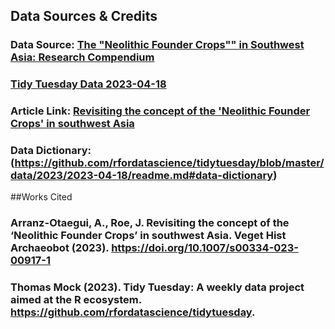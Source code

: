 ## Data Sources & Credits
### **Data Source**: [The "Neolithic Founder Crops"" in Southwest Asia: Research Compendium](https://github.com/joeroe/SWAsiaNeolithicFounderCrops/)
### [**Tidy Tuesday Data 2023-04-18**](https://github.com/rfordatascience/tidytuesday/blob/master/data/2023/2023-04-18/readme.md)
### **Article Link**: [Revisiting the concept of the 'Neolithic Founder Crops' in southwest Asia](https://link.springer.com/article/10.1007/s00334-023-00917-1)
### **Data Dictionary**:(https://github.com/rfordatascience/tidytuesday/blob/master/data/2023/2023-04-18/readme.md#data-dictionary)

##Works Cited
### Arranz-Otaegui, A., Roe, J. Revisiting the concept of the ‘Neolithic Founder Crops’ in southwest Asia. Veget Hist Archaeobot (2023). https://doi.org/10.1007/s00334-023-00917-1
### Thomas Mock (2023). Tidy Tuesday: A weekly data project aimed at the R ecosystem. https://github.com/rfordatascience/tidytuesday.